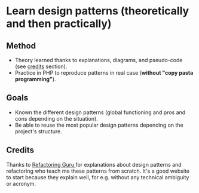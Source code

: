 
Learn design patterns (theoretically and then practically)
==========================================================
Method
------
- Theory learned thanks to explanations, diagrams, and pseudo-code (see [credits](#credits) section).
-  Practice in PHP to reproduce patterns in real case (**without "copy pasta programming"**).

Goals
-----
- Known the different design patterns (global functioning and pros and cons depending on the situation).
- Be able to reuse the most popular design patterns depending on the project's structure.

Credits
-------
Thanks to [Refactoring Guru ](https://refactoring.guru/design-patterns) for explanations about design patterns and refactoring who teach me these patterns from scratch. It's a good website to start because they explain well, for e.g. without any technical ambiguity or acronym.